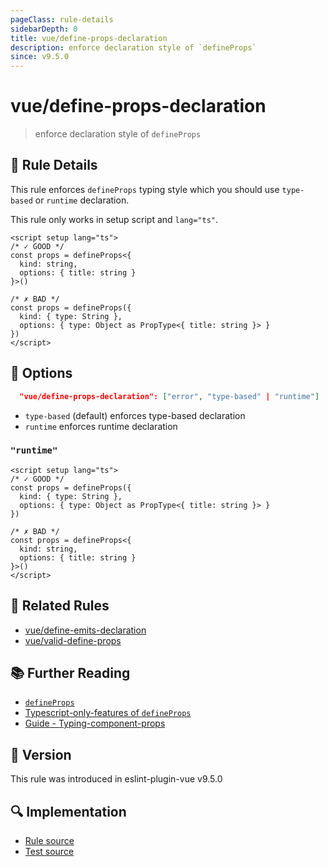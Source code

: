 ```yaml
---
pageClass: rule-details
sidebarDepth: 0
title: vue/define-props-declaration
description: enforce declaration style of `defineProps`
since: v9.5.0
---
```

# vue/define-props-declaration

> enforce declaration style of `defineProps`

## :book: Rule Details

This rule enforces `defineProps` typing style which you should use `type-based` or `runtime` declaration.

This rule only works in setup script and `lang="ts"`.

<eslint-code-block :rules="{'vue/define-props-declaration': ['error']}">

```vue
<script setup lang="ts">
/* ✓ GOOD */
const props = defineProps<{
  kind: string,
  options: { title: string }
}>()

/* ✗ BAD */
const props = defineProps({
  kind: { type: String },
  options: { type: Object as PropType<{ title: string }> }
})
</script>
```

</eslint-code-block>

## :wrench: Options

```json
  "vue/define-props-declaration": ["error", "type-based" | "runtime"]
```

- `type-based` (default) enforces type-based declaration
- `runtime` enforces runtime declaration

### `"runtime"`

<eslint-code-block :rules="{'vue/define-emits-declaration': ['error', 'runtime']}">

```vue
<script setup lang="ts">
/* ✓ GOOD */
const props = defineProps({
  kind: { type: String },
  options: { type: Object as PropType<{ title: string }> }
})

/* ✗ BAD */
const props = defineProps<{
  kind: string,
  options: { title: string }
}>()
</script>
```

</eslint-code-block>

## :couple: Related Rules

- [vue/define-emits-declaration](https://github.com/vuejs/eslint-plugin-vue/tree/master/docs/rules/define-emits-declaration.md)
- [vue/valid-define-props](https://github.com/vuejs/eslint-plugin-vue/tree/master/docs/rules/valid-define-props.md)

## :books: Further Reading

- [`defineProps`](https://vuejs.org/api/sfc-script-setup.html#defineprops-defineemits)
- [Typescript-only-features of `defineProps`](https://vuejs.org/api/sfc-script-setup.html#typescript-only-features)
- [Guide - Typing-component-props](https://vuejs.org/guide/typescript/composition-api.html#typing-component-props)

## :rocket: Version

This rule was introduced in eslint-plugin-vue v9.5.0

## :mag: Implementation

- [Rule source](https://github.com/vuejs/eslint-plugin-vue/blob/master/lib/rules/define-props-declaration.js)
- [Test source](https://github.com/vuejs/eslint-plugin-vue/blob/master/tests/lib/rules/define-props-declaration.js)
